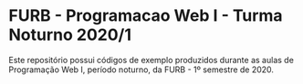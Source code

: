 # FURB - Programacao Web I - Turma Noturno 2020/1

Este repositório possui códigos de exemplo produzidos durante as aulas de Programação Web I, período noturno, da FURB - 1º semestre de 2020.

